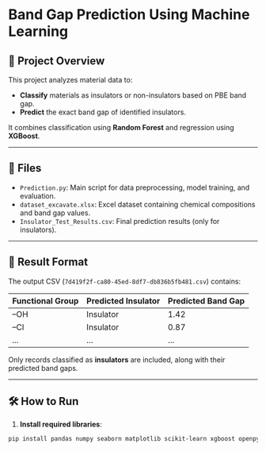 # Band Gap Prediction Using Machine Learning

## 📌 Project Overview

This project analyzes material data to:
- **Classify** materials as insulators or non-insulators based on PBE band gap.
- **Predict** the exact band gap of identified insulators.

It combines classification using **Random Forest** and regression using **XGBoost**.

---

## 📁 Files

- `Prediction.py`: Main script for data preprocessing, model training, and evaluation.
- `dataset_excavate.xlsx`: Excel dataset containing chemical compositions and band gap values.
- `Insulator_Test_Results.csv`: Final prediction results (only for insulators).

---

## 🧪 Result Format

The output CSV (`7d419f2f-ca80-45ed-8df7-db836b5fb481.csv`) contains:

| Functional Group | Predicted Insulator | Predicted Band Gap |
|------------------|---------------------|---------------------|
| –OH              | Insulator           | 1.42                |
| –Cl              | Insulator           | 0.87                |
| ...              | ...                 | ...                 |

Only records classified as **insulators** are included, along with their predicted band gaps.

---

## 🛠 How to Run

1. **Install required libraries**:

```bash
pip install pandas numpy seaborn matplotlib scikit-learn xgboost openpyxl
